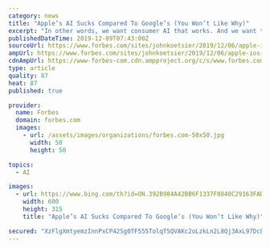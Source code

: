 ```yaml
---
category: news
title: "Apple’s AI Sucks Compared To Google’s (You Won’t Like Why)"
excerpt: "In other words, we want consumer AI that works. And we want to retain ownership of our data. According to some tech analysts and AI experts, they are. Especially those who are experiencing huge issues with iPhone’s autocorrection capability in Apple’s latest mobile operating system upgrade, iOS 13. “It’s way worse on my iPhone,” says ..."
publishedDateTime: 2019-12-09T07:43:00Z
sourceUrl: https://www.forbes.com/sites/johnkoetsier/2019/12/06/apple-ios-13-autocorrect-fails-focus-on-privacy-weakens-apples-ai-experts-say/
ampUrl: https://www.forbes.com/sites/johnkoetsier/2019/12/06/apple-ios-13-autocorrect-fails-focus-on-privacy-weakens-apples-ai-experts-say/amp/
cdnAmpUrl: https://www-forbes-com.cdn.ampproject.org/c/s/www.forbes.com/sites/johnkoetsier/2019/12/06/apple-ios-13-autocorrect-fails-focus-on-privacy-weakens-apples-ai-experts-say/amp/
type: article
quality: 87
heat: 87
published: true

provider:
  name: Forbes
  domain: forbes.com
  images:
    - url: /assets/images/organizations/forbes.com-50x50.jpg
      width: 50
      height: 50

topics:
  - AI

images:
  - url: https://www.bing.com/th?id=ON.392B984A42BB6F1337F8840C29163FAD
    width: 600
    height: 315
    title: "Apple’s AI Sucks Compared To Google’s (You Won’t Like Why)"

secured: "XzFlgXmtyemzInnPxCP42Sg0TF555TolqT5QVAKc2oLzkLn2L8Qj3AxL97DcLrxxLtbcYjGzFCtq3DK8PqB2EcjRXZtplhAfiNkoZn6UwhJiZIw5EapgmMdKwrTfRLh72DeL9i+0wAqd+TrJD1Pq2yHvcYZhSBYfPZOBv27q+lS4JN7KPD3/b3rH1uvBQui/MXlU9P3qOFJGnOG0ufO1VZaYK0ucurMjhAezoW0B87CZ67Ck4aCpc+WowabkHxe08q6/tYoPLWi0zS1oPcW3sw==;nYJZcjkHNtZhJw4HdRJxng=="
---
```


